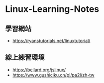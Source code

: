 # Linux-Learning-Notes

## 學習網站
* https://ryanstutorials.net/linuxtutorial/

## 線上練習環境
* https://bellard.org/jslinux/
* https://www.gushiciku.cn/pl/pa2l/zh-tw